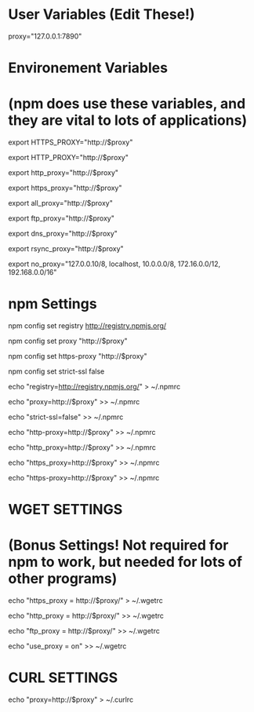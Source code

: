 
# User Variables (Edit These!)


proxy="127.0.0.1:7890"


# Environement Variables
# (npm does use these variables, and they are vital to lots of applications)

 export HTTPS_PROXY="http://$proxy"

 export HTTP_PROXY="http://$proxy"

 export http_proxy="http://$proxy"

 export https_proxy="http://$proxy"

 export all_proxy="http://$proxy"

 export ftp_proxy="http://$proxy"

 export dns_proxy="http://$proxy"

 export rsync_proxy="http://$proxy"

 export no_proxy="127.0.0.10/8, localhost, 10.0.0.0/8, 172.16.0.0/12, 192.168.0.0/16"

# npm Settings

 npm config set registry http://registry.npmjs.org/

 npm config set proxy "http://$proxy"

 npm config set https-proxy "http://$proxy"

 npm config set strict-ssl false

 echo "registry=http://registry.npmjs.org/" > ~/.npmrc

 echo "proxy=http://$proxy" >> ~/.npmrc

 echo "strict-ssl=false" >> ~/.npmrc

 echo "http-proxy=http://$proxy" >> ~/.npmrc

 echo "http_proxy=http://$proxy" >> ~/.npmrc

 echo "https_proxy=http://$proxy" >> ~/.npmrc

 echo "https-proxy=http://$proxy" >> ~/.npmrc


# WGET SETTINGS
# (Bonus Settings! Not required for npm to work, but needed for lots of other programs)

 echo "https_proxy = http://$proxy/" > ~/.wgetrc

 echo "http_proxy = http://$proxy/" >> ~/.wgetrc

 echo "ftp_proxy = http://$proxy/" >> ~/.wgetrc

 echo "use_proxy = on" >> ~/.wgetrc


# CURL SETTINGS

 echo "proxy=http://$proxy" > ~/.curlrc

